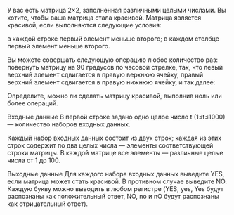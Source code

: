 ﻿У вас есть матрица 2×2, заполненная различными целыми числами. Вы хотите, чтобы ваша матрица стала красивой. Матрица является красивой, если выполняются следующие условия:

в каждой строке первый элемент меньше второго;
в каждом столбце первый элемент меньше второго.

Вы можете совершать следующую операцию любое количество раз: повернуть матрицу на 90 градусов по часовой стрелке, так, что левый верхний элемент сдвигается в правую верхнюю ячейку, правый верхний элемент сдвигается в правую нижнюю ячейку, и так далее:


Определите, можно ли сделать матрицу красивой, выполнив ноль или более операций.

Входные данные
В первой строке задано одно целое число t (1≤t≤1000) — количество наборов входных данных.

Каждый набор входных данных состоит из двух строк; каждая из этих строк содержит по два целых числа — элементы соответствующей строки матрицы. В каждой матрице все элементы — различные целые числа от 1 до 100.

Выходные данные
Для каждого набора входных данных выведите YES, если матрица может стать красивой. В противном случае выведите NO. Каждую букву можно выводить в любом регистре (YES, yes, Yes будут распознаны как положительный ответ, NO, no и nO будут распознаны как отрицательный ответ).